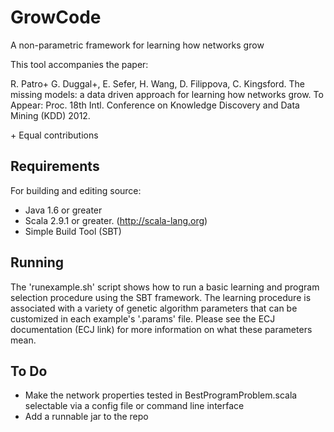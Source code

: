 GrowCode
========

A non-parametric framework for learning how networks grow

This tool accompanies the paper:

R. Patro+ G. Duggal+, E. Sefer, H. Wang, D. Filippova, C. Kingsford. The
missing models: a data driven approach for learning how networks grow. To
Appear: Proc. 18th Intl. Conference on Knowledge Discovery and Data Mining
(KDD) 2012. 

\+ Equal contributions

Requirements
------------

For building and editing source:
* Java 1.6 or greater
* Scala 2.9.1 or greater. (http://scala-lang.org)
* Simple Build Tool (SBT) 

Running
-------

The 'runexample.sh' script shows how to run a basic learning and program
selection procedure using the SBT framework.  The learning procedure is
associated with a variety of genetic algorithm parameters that can be
customized in each example's '.params' file.  Please see the ECJ documentation
(ECJ link) for more information on what these parameters mean.

To Do
-----

* Make the network properties tested in BestProgramProblem.scala selectable via
  a config file or command line interface
* Add a runnable jar to the repo
